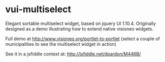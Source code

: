 vui-multiselect
===============

Elegant sortable multiselect widget, based on jquery UI 1.10.4. 
Originally designed as a demo illustrating how to extend native visioneo widgets. 

Full demo at http://www.visioneo.org/portlet-to-portlet (select a couple of municipalities to see the multiselect widget in action)

See it in a jsfiddle context at: http://jsfiddle.net/dpardon/M446B/
